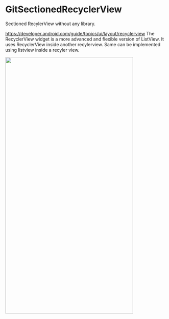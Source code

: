 # GitSectionedRecyclerView

Sectioned RecylerView without any library.

https://developer.android.com/guide/topics/ui/layout/recyclerview
The RecyclerView widget is a more advanced and flexible version of ListView.
It uses RecyclerView inside another recylerview. Same can be implemented using listview inside a recyler view.



<image src = "https://github.com/manojgm/GitSectionedRecyclerView/blob/master/app/screenshots/app_screenshot.png"
width = 400 height = 800/>
